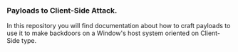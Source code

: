 ### Payloads to Client-Side Attack.

In this repository you will find documentation about how to craft payloads to use it to make backdoors on a Window's host system oriented on Client-Side type.